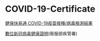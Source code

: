 # COVID-19-Certificate


[健保快易通 COVID-19疫苗接種/病毒檢測結果](https://nextshield.github.io/COVID-19-Certificate/)

[數位新冠病毒健康證明](https://dvc.mohw.gov.tw/vapa/apply/Index.init.ctr)(衛服部疾管署)
